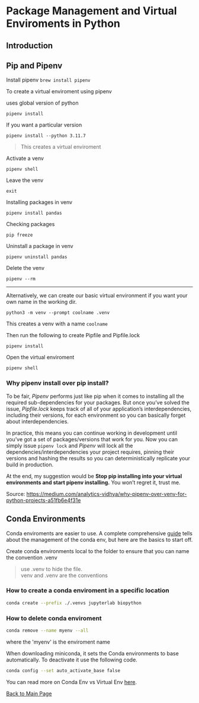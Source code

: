 # Package Management and Virtual Enviroments in Python

## Introduction 


## Pip and Pipenv 

Install pipenv `brew install pipenv`

To create a virtual enviroment using pipenv

uses global version of python
```
pipenv install 
```

If you want a particular version 
```
pipenv install --python 3.11.7
```

>This creates a virtual enviroment 

Activate a venv

```
pipenv shell
```

Leave the venv

```
exit 
```

Installing packages in venv
```
pipenv install pandas
```

Checking packages
```
pip freeze
```

Uninstall a package in venv
```
pipenv uninstall pandas
```

Delete the venv
```
pipenv --rm 
```

___

Alternatively, we can create our basic virtual environment if you want your own name in the working dir.  

```
python3 -m venv --prompt coolname .venv
```
This creates a venv with a name `coolname`

Then run the following to create Pipfile and Pipfile.lock
```
pipenv install 
```

Open the virtual enviroment 
```
pipenv shell
```

### Why pipenv install over pip install?

To be fair, _Pipenv_ performs just like pip when it comes to installing all the required sub-dependencies for your packages. But once you’ve solved the issue, _Pipfile.lock_ keeps track of all of your application’s interdependencies, including their versions, for each environment so you can basically forget about interdependencies.

In practice, this means you can continue working in development until you’ve got a set of packages/versions that work for you. Now you can simply issue `pipenv lock` and _Pipenv_ will lock all the dependencies/interdependencies your project requires, pinning their versions and hashing the results so you can deterministically replicate your build in production.

At the end, my suggestion would be **Stop pip installing into your virtual environments and start pipenv installing.** You won’t regret it, trust me.

Source: https://medium.com/analytics-vidhya/why-pipenv-over-venv-for-python-projects-a51fb6e4f31e 

## Conda Environments

Conda enviroments are easier to use. A complete comprehensive [guide](https://conda.io/projects/conda/en/latest/user-guide/tasks/manage-environments.html#activating-an-environment) tells about the management of the conda env, but here are the basics to start off. 

Create conda environments local to the folder to ensure that you can name the convention .venv 

> use .venv to hide the file.   
> venv and .venv are the conventions


### How to create a conda enviroment in a specific location

```bash
conda create --prefix ./.venvs jupyterlab biopython 
```

### How to delete conda enviroment

```bash
conda remove --name myenv --all
```

where the 'myenv' is the enviroment name


When downloading miniconda, it sets the Conda environments to base automatically. To deactivate it use the following code. 

```bash
conda config --set auto_activate_base false
```

You can read more on Conda Env vs Virtual Env [here](https://notes.aquiles.me/difference_conda_environment_and_virtual_environment_in_pyhon/).

[Back to Main Page](./README.md)